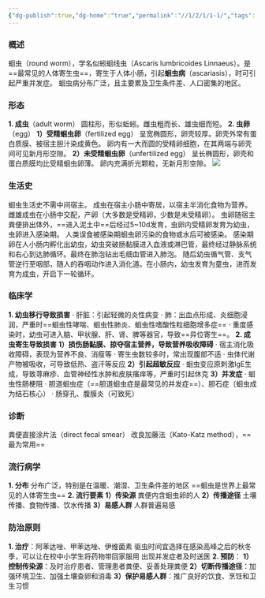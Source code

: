 ```yaml
---
{"dg-publish":true,"dg-home":"true","permalink":"//1/2/1/1-1/","tags":["gardenEntry"],"dgPassFrontmatter":true,"created":"2024-11-24T18:57:53.482+08:00","updated":"2025-02-26T00:35:19.281+08:00"}
---
```


### 概述
蛔虫（round worm），学名似蚓蛔线虫（Ascaris lumbricoides Linnaeus）。是==最常见的人体寄生虫==，寄生于人体小肠，引起**蛔虫病**（ascariasis），时可引起严重并发症。
蛔虫病分布广泛，且主要累及卫生条件差、人口密集的地区。
### 形态
**1. 成虫**（adult worm）
    圆柱形，形似蚯蚓。雌虫粗而长、雄虫细而短。
**2. 虫卵**（egg）
    **1）受精蛔虫卵**（fertilized egg）
         呈宽椭圆形，卵壳较厚。卵壳外常有蛋白质膜、被宿主胆汁染成黄色。
         卵内有一大而圆的受精卵细胞，在其两端与卵壳间可见新月形空隙。
    **2）未受精蛔虫卵**（unfertilized egg）
         呈长椭圆形，卵壳和蛋白质膜均比受精蛔虫卵薄。
         卵内充满折光颗粒，无新月形空隙。
![](https://s1.vika.cn/space/2025/02/25/ff509c8a310b4a24a4352d538ef7b01a)

### 生活史
蛔虫生活史不需中间宿主。
成虫在宿主小肠中寄居，以宿主半消化食物为营养。雌雄成虫在小肠中交配，产卵（大多数是受精卵，少数是未受精卵）。
虫卵随宿主粪便排出体外，==进入泥土中==后经过5~10d发育，虫卵内受精卵发育为幼虫，虫卵进入感染期。
人类误食被感染期蛔虫卵污染的食物或水后可被感染。
感染期卵在人小肠内孵化出幼虫，幼虫突破肠黏膜进入血液或淋巴管，最终经过静脉系统和右心到达肺循环。最终在肺泡钻出毛细血管进入肺泡。
随后幼虫循气管、支气管逆行至咽部，随人的吞咽动作进入消化道。在小肠内，幼虫发育为童虫，进而发育为成虫，开启下一轮循环。
### 临床学
**1. 幼虫移行导致损害**
    · 肝脏：引起轻微的炎性病变
    · 肺：出血点形成、炎细胞浸润，严重时==蛔虫性哮喘、蛔虫性肺炎、蛔虫性嗜酸性粒细胞增多症==
    · 重度感染时，幼虫可进入脑、甲状腺、肝、肾、脾等器官，导致==异位寄生==。
**2. 成虫寄生导致损害**
    **1）损伤肠黏膜、掠夺宿主营养，导致营养吸收障碍**
         · 宿主消化吸收障碍，表现为营养不良、消瘦等
         · 寄生虫数较多时，常出现腹部不适
         · 虫体代谢产物被吸收，可导致低热、盗汗等反应
    **2）引起超敏反应**
         · 蛔虫变应原刺激IgE生成，导致荨麻疹、血管神经性水肿和皮肤瘙痒等，严重时引起休克
    **3）并发症**
         · 蛔虫性肠梗阻
         · 胆道蛔虫症（==胆道蛔虫症是最常见的并发症==）、胆石症（蛔虫成为结石核心）
         · 肠穿孔、腹膜炎（可致死）
### 诊断
粪便直接涂片法（direct fecal smear）
改良加藤法（Kato-Katz method），==最为常用==
### 流行病学
**1. 分布**
    分布广泛，特别是在温暖、潮湿、卫生条件差的地区
    ==蛔虫是世界上最常见的人体寄生虫==
**2. 流行要素**
    **1）传染源**
         粪便内含蛔虫卵的人
    **2）传播途径**
         土壤传播、食物传播、饮水传播
    **3）易感人群**
         人群普遍易感
### 防治原则
**1. 治疗**：阿苯达唑、甲苯达唑、伊维菌素
            驱虫时间宜选择在感染高峰之后的秋冬季，可以让在校中小学生将药物带回家服用
            出现并发症者及时送医
**2. 预防**：
    **1）控制传染源**：及时治疗患者、管理患者粪便、妥善处理粪便
    **2）切断传播途径**：加强环境卫生、加强土壤查卵和消毒
    **3）保护易感人群**：推广良好的饮食、烹饪和卫生习惯